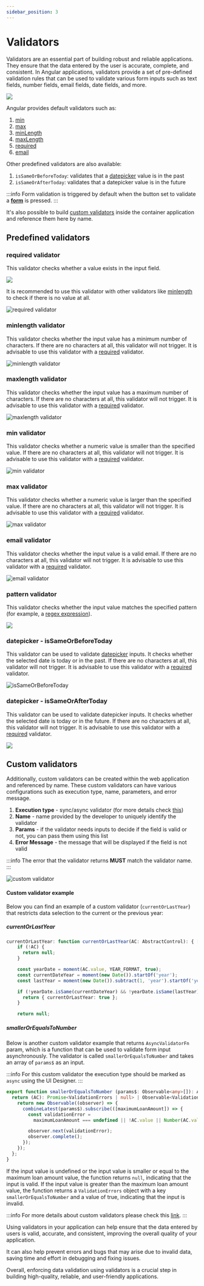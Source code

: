 ```yaml
---
sidebar_position: 3
---
```


# Validators

Validators are an essential part of building robust and reliable applications. They ensure that the data entered by the user is accurate, complete, and consistent. In Angular applications, validators provide a set of pre-defined validation rules that can be used to validate various form inputs such as text fields, number fields, email fields, date fields, and more.

![](./img/validators_gen.png)

Angular provides default validators such as:

1. [min](https://angular.io/api/forms/Validators#min)
2. [max](https://angular.io/api/forms/Validators#max)
3. [minLength](https://angular.io/api/forms/Validators#minlength)
4. [maxLength](https://angular.io/api/forms/Validators#maxlength)
5. [required](https://angular.io/api/forms/Validators#required)
6. [email](https://angular.io/api/forms/Validators#email)

Other predefined validators are also available:

1. `isSameOrBeforeToday`: validates that a [datepicker](./ui-component-types/form-elements/datepicker-form-field) value is in the past
2. `isSameOrAfterToday`: validates that a datepicker value is in the future

:::info
Form validation is triggered by default when the button set to validate a [**form**](./ui-component-types/form-elements/form-elements.md#) is pressed.
:::

It's also possible to build [custom validators](#custom-validators) inside the container application and reference them here by name.

## Predefined validators

### required validator

This validator checks whether a value exists in the input field. 

![](./img/validatorss.png)

It is recommended to use this validator with other validators like [minlength](#minlength-validator) to check if there is no value at all.

![required validator](./img/validators.png)

### minlength validator

This validator checks whether the input value has a minimum number of characters. If there are no characters at all, this validator will not trigger. It is advisable to use this validator with a [required](#required-validator) validator.

![minlength validator](./img/validator_minlength.png#center)


### maxlength validator

This validator checks whether the input value has a maximum number of characters. If there are no characters at all, this validator will not trigger. It is advisable to use this validator with a [required](#required-validator) validator.

![maxlength validator](./img/validator_maxlength.png#center)

### min validator

This validator checks whether a numeric value is smaller than the specified value. If there are no characters at all, this validator will not trigger. It is advisable to use this validator with a [required](#required-validator) validator.

![min validator](./img/validator_min.png#center)

### max validator

This validator checks whether a numeric value is larger than the specified value. If there are no characters at all, this validator will not trigger. It is advisable to use this validator with a [required](#required-validator) validator.

![max validator](./img/validator_max.png#center)


### email validator

This validator checks whether the input value is a valid email. If there are no characters at all, this validator will not trigger. It is advisable to use this validator with a [required](#required-validator) validator.

![email validator](./img/validator_email.png#center)


### pattern validator

This validator checks whether the input value matches the specified pattern (for example, a [regex expression](https://www.regexbuddy.com/regex.html)).

![](./img/validator_pattern.png#center)


### datepicker - isSameOrBeforeToday 

This validator can be used to validate [datepicker](./ui-component-types/form-elements/datepicker-form-field.md) inputs. It checks whether the selected date is today or in the past. If there are no characters at all, this validator will not trigger. It is advisable to use this validator with a [required](#required-validator) validator.

![isSameOrBeforeToday](./img/validator_issameday.png)

### datepicker - isSameOrAfterToday

This validator can be used to validate datepicker inputs. It checks whether the selected date is today or in the future. If there are no characters at all, this validator will not trigger. It is advisable to use this validator with a [required](#required-validator) validator.

![](./img/validator_issamedayafter.png)


## Custom validators

Additionally, custom validators can be created within the web application and referenced by name. These custom validators can have various configurations such as execution type, name, parameters, and error message.

1. **Execution type** - sync/async validator (for more details check [this](https://angular.io/api/forms/AsyncValidator))
2. **Name** - name provided by the developer to uniquely identify the validator
3. **Params** - if the validator needs inputs to decide if the field is valid or not, you can pass them using this list
4. **Error Message** - the message that will be displayed if the field is not valid


:::info
The error that the validator returns **MUST** match the validator name.
:::

![custom validator](./img/validator_custom.png#center)

#### Custom validator example

Below you can find an example of a custom validator (`currentOrLastYear`) that restricts data selection to the current or the previous year:
   
##### currentOrLastYear

```typescript
currentOrLastYear: function currentOrLastYear(AC: AbstractControl): { [key: string]: any } {
    if (!AC) {
      return null;
    }

    const yearDate = moment(AC.value, YEAR_FORMAT, true);
    const currentDateYear = moment(new Date()).startOf('year');
    const lastYear = moment(new Date()).subtract(1, 'year').startOf('year');

    if (!yearDate.isSame(currentDateYear) && !yearDate.isSame(lastYear)) {
      return { currentOrLastYear: true };
    }

    return null;
```

##### smallerOrEqualsToNumber

Below is another custom validator example that returns `AsyncValidatorFn` param, which is a function that can be used to validate form input asynchronously. The validator is called `smallerOrEqualsToNumber` and takes an array of `params$` as an input.

:::info
For this custom validator the execution type should be marked as `async` using the UI Designer.
:::

```typescript
export function smallerOrEqualsToNumber (params$: Observable<any>[]): AsyncValidatorFn {
  return (AC): Promise<ValidationErrors | null> | Observable<ValidationErrors | null> => {
    return new Observable((observer) => {
      combineLatest(params$).subscribe(([maximumLoanAmount]) => {
        const validationError =
          maximumLoanAmount === undefined || !AC.value || Number(AC.value) <= maximumLoanAmount ? null : {smallerOrEqualsToNumber: true};

        observer.next(validationError);
        observer.complete();
      });
    });
  };
}
```

If the input value is undefined or the input value is smaller or equal to the maximum loan amount value, the function returns `null`, indicating that the input is valid. If the input value is greater than the maximum loan amount value, the function returns a `ValidationErrors` object with a key `smallerOrEqualsToNumber` and a value of true, indicating that the input is invalid.

:::info
For more details about custom validators please check this [link](../../platform-deep-dive/core-components/renderer-sdks/angular-renderer.md).
:::

Using validators in your application can help ensure that the data entered by users is valid, accurate, and consistent, improving the overall quality of your application. 

It can also help prevent errors and bugs that may arise due to invalid data, saving time and effort in debugging and fixing issues. 

Overall, enforcing data validation using validators is a crucial step in building high-quality, reliable, and user-friendly applications.



